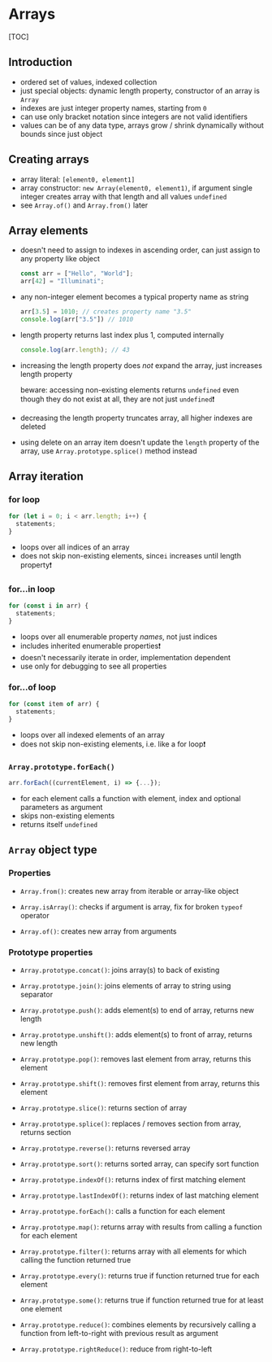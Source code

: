 # Arrays

[TOC]

## Introduction

- ordered set of values, indexed collection
- just special objects: dynamic length property, constructor of an array is `Array`
- indexes are just integer property names, starting from `0`
- can use only bracket notation since integers are not valid identifiers
- values can be of any data type, arrays grow / shrink dynamically without bounds since just object



## Creating arrays

- array literal: `[element0, element1]`
- array constructor: `new Array(element0, element1)`, if argument single integer creates array with that length and all values `undefined`
- see `Array.of()` and `Array.from()` later



## Array elements

- doesn't need to assign to indexes in ascending order, can just assign to any property like object

  ```javascript
  const arr = ["Hello", "World"];
  arr[42] = "Illuminati";
  ```

- any non-integer element becomes a typical property name as string

  ```javascript
  arr[3.5] = 1010; // creates property name "3.5"
  console.log(arr["3.5"]) // 1010
  ```

- length property returns last index plus 1, computed internally

  ```javascript
  console.log(arr.length); // 43
  ```

- increasing the length property does _not_ expand the array, just increases length property

  beware: accessing non-existing elements returns `undefined` even though they do not exist at all, they are not just `undefined`❗️

- decreasing the length property truncates array, all higher indexes are deleted

- using delete on an array item doesn't update the `length` property of the array, use `Array.prototype.splice()` method instead



## Array iteration

### for loop

```javascript
for (let i = 0; i < arr.length; i++) {
  statements;
}
```

- loops over all indices of an array
- does not skip non-existing elements, since`i` increases until length property❗️

### for...in loop

```javascript
for (const i in arr) {
  statements;
}
```

- loops over all enumerable property _names_, not just indices
- includes inherited enumerable properties❗️
- doesn't necessarily iterate in order, implementation dependent
- use only for debugging to see all properties

### for...of loop

```javascript
for (const item of arr) {
  statements;
}
```

- loops over all indexed elements of an array
- does not skip non-existing elements, i.e. like a for loop❗️

### `Array.prototype.forEach()`

```javascript
arr.forEach((currentElement, i) => {...});
```

- for each element calls a function with element, index and optional parameters as argument
- skips non-existing elements
- returns itself `undefined`



## `Array` object type

### Properties

- `Array.from()`: creates new array from iterable or array-like object

- `Array.isArray()`: checks if argument is array, fix for broken `typeof` operator
- `Array.of()`: creates new array from arguments

### Prototype properties

- `Array.prototype.concat()`: joins array(s) to back of existing

- `Array.prototype.join()`: joins elements of array to string using separator

- `Array.prototype.push()`: adds element(s) to end of array, returns new length

- `Array.prototype.unshift()`: adds element(s) to front of array, returns new length

- `Array.prototype.pop()`: removes last element from array, returns this element
- `Array.prototype.shift()`: removes first element from array, returns this element
- `Array.prototype.slice()`: returns section of array
- `Array.prototype.splice()`: replaces / removes section from array, returns section
- `Array.prototype.reverse()`: returns reversed array
- `Array.prototype.sort()`: returns sorted array, can specify sort function
- `Array.prototype.indexOf()`: returns index of first matching element
- `Array.prototype.lastIndexOf()`: returns index of last matching element
- `Array.prototype.forEach()`: calls a function for each element
- `Array.prototype.map()`: returns array with results from calling a function for each element
- `Array.prototype.filter()`: returns array with all elements for which calling the function returned true
- `Array.prototype.every()`: returns true if function returned true for each element
- `Array.prototype.some()`: returns true if function returned true for at least one element
- `Array.prototype.reduce()`: combines elements by recursively calling a function from left-to-right with previous result as argument
- `Array.prototype.rightReduce()`: reduce from right-to-left